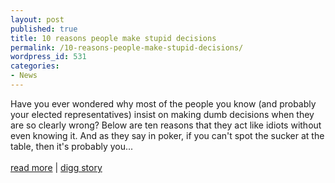 ```yaml
---
layout: post
published: true
title: 10 reasons people make stupid decisions
permalink: /10-reasons-people-make-stupid-decisions/
wordpress_id: 531
categories:
- News
---
```



Have you ever wondered why most of the people you know (and probably your elected representatives) insist on making dumb decisions when they are so clearly wrong? Below are ten reasons that they act like idiots without even knowing it. And as they say in poker, if you can't spot the sucker at the table, then it's probably you...<br /><br /><a href="http://badanalysis.blogspot.com/2006/10/10-reasons-your-co-workers-make-stupid.html">read more</a> | <a href="http://digg.com/">digg story</a>
